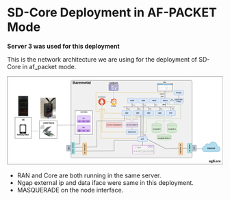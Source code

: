 # SD-Core Deployment in AF-PACKET Mode
**Server 3 was used for this deployment**

This is the network architecture we are using for the deployment of SD-Core in af_packet mode.

![afpacket](./images/SDCore-af_packet.png)
* RAN and Core are both running in the same server.
* Ngap external ip and data iface were same in this deployment.
* MASQUERADE on the node interface.